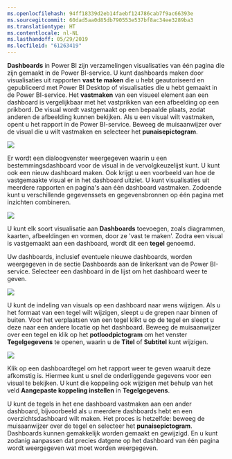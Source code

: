 ```yaml
---
ms.openlocfilehash: 94ff18339d2eb14faebf124786cab7f9ac66393e
ms.sourcegitcommit: 60dad5aa0d85db790553e537bf8ac34ee3289ba3
ms.translationtype: HT
ms.contentlocale: nl-NL
ms.lasthandoff: 05/29/2019
ms.locfileid: "61263419"
---
```

**Dashboards** in Power BI zijn verzamelingen visualisaties van één pagina die zijn gemaakt in de Power BI-service. U kunt dashboards maken door visualisaties uit rapporten **vast te maken** die u hebt geautoriseerd en gepubliceerd met Power BI Desktop of visualisaties die u hebt gemaakt in de Power BI-service. Het **vastmaken** van een visueel element aan een dashboard is vergelijkbaar met het vastprikken van een afbeelding op een prikbord. De visual wordt vastgemaakt op een bepaalde plaats, zodat anderen de afbeelding kunnen bekijken. Als u een visual wilt vastmaken, opent u het rapport in de Power BI-service. Beweeg de muisaanwijzer over de visual die u wilt vastmaken en selecteer het **punaisepictogram**.

![](media/4-2-create-configure-dashboards/4-2_1.png)

Er wordt een dialoogvenster weergegeven waarin u een bestemmingsdashboard voor de visual in de vervolgkeuzelijst kunt. U kunt ook een nieuw dashboard maken. Ook krijgt u een voorbeeld van hoe de vastgemaakte visual er in het dashboard uitziet. U kunt visualisaties uit meerdere rapporten en pagina's aan één dashboard vastmaken. Zodoende kunt u verschillende gegevenssets en gegevensbronnen op één pagina met inzichten combineren.

![](media/4-2-create-configure-dashboards/4-2_2.png)

U kunt elk soort visualisatie aan **Dashboards** toevoegen, zoals diagrammen, kaarten, afbeeldingen en vormen, door ze 'vast te maken'. Zodra een visual is vastgemaakt aan een dashboard, wordt dit een **tegel** genoemd.

Uw dashboards, inclusief eventuele nieuwe dashboards, worden weergegeven in de sectie Dashboards aan de linkerkant van de Power BI-service. Selecteer een dashboard in de lijst om het dashboard weer te geven.

![](media/4-2-create-configure-dashboards/4-2_3.png)

U kunt de indeling van visuals op een dashboard naar wens wijzigen. Als u het formaat van een tegel wilt wijzigen, sleept u de grepen naar binnen of buiten. Voor het verplaatsen van een tegel klikt u op de tegel en sleept u deze naar een andere locatie op het dashboard. Beweeg de muisaanwijzer over een tegel en klik op het **potloodpictogram** om het venster **Tegelgegevens** te openen, waarin u de **Titel** of **Subtitel** kunt wijzigen.

![](media/4-2-create-configure-dashboards/4-2_4.png)

Klik op een dashboardtegel om het rapport weer te geven waaruit deze afkomstig is. Hiermee kunt u snel de onderliggende gegevens voor een visual te bekijken. U kunt die koppeling ook wijzigen met behulp van het veld **Aangepaste koppeling instellen** in **Tegelgegevens**.

U kunt de tegels in het ene dashboard vastmaken aan een ander dashboard, bijvoorbeeld als u meerdere dashboards hebt en een overzichtsdashboard wilt maken. Het proces is hetzelfde: beweeg de muisaanwijzer over de tegel en selecteer het **punaisepictogram**. Dashboards kunnen gemakkelijk worden gemaakt en gewijzigd. En u kunt zodanig aanpassen dat precies datgene op het dashboard van één pagina wordt weergegeven wat moet worden weergegeven.

